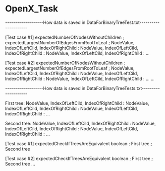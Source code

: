# OpenX_Task

-------------------How data is saved in DataForBinaryTreeTest.txt---------------------


[Test case #1] expectedNumberOfNodesWithoutChildren ; expectedLargestNumberOfEdgesFromRootToLeaf ; NodeValue, IndexOfLeftCild, IndexOfRightChild : NodeValue, IndexOfLeftCild, IndexOfRightChild : NodeValue, IndexOfLeftCild, IndexOfRightChild : ...

[Test case #2] expectedNumberOfNodesWithoutChildren ; expectedLargestNumberOfEdgesFromRootToLeaf ; NodeValue, IndexOfLeftCild, IndexOfRightChild : NodeValue, IndexOfLeftCild, IndexOfRightChild : NodeValue, IndexOfLeftCild, IndexOfRightChild : ...
...



-------------------How data is saved in DataForBinaryTreeTests.txt--------------------


First tree: NodeValue, IndexOfLeftCild, IndexOfRightChild : NodeValue, IndexOfLeftCild, IndexOfRightChild : NodeValue, IndexOfLeftCild, IndexOfRightChild : ...

Second tree: NodeValue, IndexOfLeftCild, IndexOfRightChild : NodeValue, IndexOfLeftCild, IndexOfRightChild : NodeValue, IndexOfLeftCild, IndexOfRightChild : ...


[Test case #1] expectedCheckIfTreesAreEquivalent boolean ; First tree ; Second tree

[Test case #2] expectedCheckIfTreesAreEquivalent boolean ; First tree ; Second tree
...

